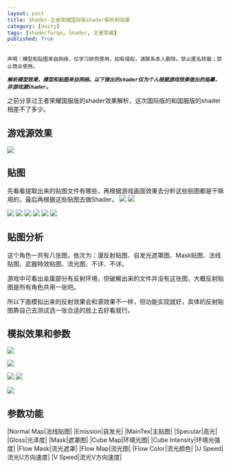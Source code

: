 ```yaml
---
layout: post
title: Shader-王者荣耀国际版shader解析和临摹
category: [Unity]
tags: [shaderforge, Shader, 王者荣耀]
published: True
---
```



`声明：模型和贴图来自网络，仅学习研究使用，如有侵权，请联系本人删除。禁止匿名转载；禁止商业使用。`


***`解析模型效果，模型和贴图来自网络。以下做出的shader仅为个人根据游戏效果做出的临摹，非游戏源Shader。`***

之前分享过王者荣耀国服版的shader效果解析，这次国际版的和国服版的shader相差不了多少。


## 游戏源效果 ##
<left>
	<img src="/public/img/Shader-王者荣耀国际版shader解析和临摹/1.png">
	</left>

	
## 贴图 ##
先看看提取出来的贴图文件有哪些，再根据游戏画面效果去分析这些贴图都是干嘛用的，最后再根据这些贴图去做Shader。
<left>
	<img src="/public/img/Shader-王者荣耀国际版shader解析和临摹/2.png">
	<img src="/public/img/Shader-王者荣耀国际版shader解析和临摹/3.png">
	</left>
<p></p>
<left>
	<img src="/public/img/Shader-王者荣耀国际版shader解析和临摹/4.png">
	<img src="/public/img/Shader-王者荣耀国际版shader解析和临摹/5.png">
	<img src="/public/img/Shader-王者荣耀国际版shader解析和临摹/6.png">
	<img src="/public/img/Shader-王者荣耀国际版shader解析和临摹/7.png">
	<img src="/public/img/Shader-王者荣耀国际版shader解析和临摹/8.png">
	<img src="/public/img/Shader-王者荣耀国际版shader解析和临摹/9.png">
	</left>

	
## 贴图分析 ##
这个角色一共有八张图，依次为：漫反射贴图、自发光遮罩图、Mask贴图、法线贴图、武器特效贴图、流光图、不详、不详。

游戏中可看出金属部分有反射环境，但破解出来的文件并没有这张图，大概反射贴图是所有角色共用一张吧。

所以下面模拟出来的反射效果会和源效果不一样，但功能实现就好，具体的反射贴图靠自己去测试选一张合适的放上去好看就行。



## 模拟效果和参数 ##
<left>
	<img src="/public/img/Shader-王者荣耀国际版shader解析和临摹/10.gif">
	</left>
<p></p>
<left>
	<img src="/public/img/Shader-王者荣耀国际版shader解析和临摹/11.png">
	</left>
<p></p>
<left>
	<img src="/public/img/Shader-王者荣耀国际版shader解析和临摹/12.png">
	<img src="/public/img/Shader-王者荣耀国际版shader解析和临摹/13.png">
	</left>
<p></p>
<left>
	<img src="/public/img/Shader-王者荣耀国际版shader解析和临摹/14.png">
	</left>
	
	
## 参数功能 ##

|Normal Map|法线贴图|
|Emission|自发光|
|MainTex|主贴图|
|Specular|高光|
|Gloss|光泽度|
|Mask|遮罩图|
|Cube Map|环境光图|
|Cube Intensity|环境光强度|
|Flow Mask|流光遮罩|
|Flow Map|流光图|
|Flow Color|流光颜色|
|U Speed|流光U方向速度|
|V Speed|流光V方向速度|

